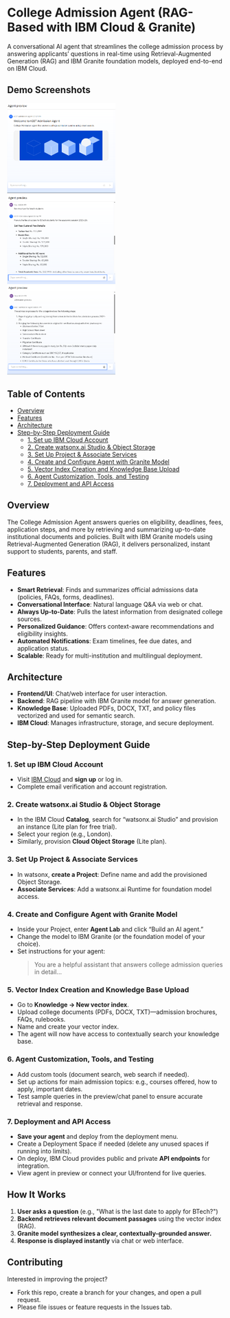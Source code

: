 # College Admission Agent (RAG-Based with IBM Cloud & Granite)

A conversational AI agent that streamlines the college admission process by answering applicants’ questions in real-time using Retrieval-Augmented Generation (RAG) and IBM Granite foundation models, deployed end-to-end on IBM Cloud.

## Demo Screenshots

<img src="https://github.com/SenkuHNO3/AICTE-Edunet-IBM-Internship/blob/2c71b2c89678fcebdaeab4754f700ac7fe941e4d/project%20info/preview.png" alt="" width="50%">
<img src="https://github.com/SenkuHNO3/AICTE-Edunet-IBM-Internship/blob/2c71b2c89678fcebdaeab4754f700ac7fe941e4d/project%20info/ex1.png" alt="" width="50%">
<img src="https://github.com/SenkuHNO3/AICTE-Edunet-IBM-Internship/blob/2c71b2c89678fcebdaeab4754f700ac7fe941e4d/project%20info/ex2.png" alt="" width="50%">

## Table of Contents

- [Overview](#overview)
- [Features](#features)
- [Architecture](#architecture)
- [Step-by-Step Deployment Guide](#step-by-step-deployment-guide)
  - [1. Set up IBM Cloud Account](#1-set-up-ibm-cloud-account)
  - [2. Create watsonx.ai Studio & Object Storage](#2-create-watsonxai-studio--object-storage)
  - [3. Set Up Project & Associate Services](#3-set-up-project--associate-services)
  - [4. Create and Configure Agent with Granite Model](#4-create-and-configure-agent-with-granite-model)
  - [5. Vector Index Creation and Knowledge Base Upload](#5-vector-index-creation-and-knowledge-base-upload)
  - [6. Agent Customization, Tools, and Testing](#6-agent-customization-tools-and-testing)
  - [7. Deployment and API Access](#7-deployment-and-api-access)

## Overview

The College Admission Agent answers queries on eligibility, deadlines, fees, application steps, and more by retrieving and summarizing up-to-date institutional documents and policies. Built with IBM Granite models using Retrieval-Augmented Generation (RAG), it delivers personalized, instant support to students, parents, and staff.

## Features

- **Smart Retrieval**: Finds and summarizes official admissions data (policies, FAQs, forms, deadlines).
- **Conversational Interface**: Natural language Q&A via web or chat.
- **Always Up-to-Date**: Pulls the latest information from designated college sources.
- **Personalized Guidance**: Offers context-aware recommendations and eligibility insights.
- **Automated Notifications**: Exam timelines, fee due dates, and application status.
- **Scalable**: Ready for multi-institution and multilingual deployment.

## Architecture

- **Frontend/UI**: Chat/web interface for user interaction.
- **Backend**: RAG pipeline with IBM Granite model for answer generation.
- **Knowledge Base**: Uploaded PDFs, DOCX, TXT, and policy files vectorized and used for semantic search.
- **IBM Cloud**: Manages infrastructure, storage, and secure deployment.

## Step-by-Step Deployment Guide

### 1. Set up IBM Cloud Account

- Visit [IBM Cloud](https://cloud.ibm.com/) and **sign up** or log in.
- Complete email verification and account registration.

### 2. Create watsonx.ai Studio & Object Storage

- In the IBM Cloud **Catalog**, search for “watsonx.ai Studio” and provision an instance (Lite plan for free trial).
- Select your region (e.g., London).
- Similarly, provision **Cloud Object Storage** (Lite plan).

### 3. Set Up Project & Associate Services

- In watsonx, **create a Project**: Define name and add the provisioned Object Storage.
- **Associate Services**: Add a watsonx.ai Runtime for foundation model access.

### 4. Create and Configure Agent with Granite Model

- Inside your Project, enter **Agent Lab** and click “Build an AI agent.”
- Change the model to IBM Granite (or the foundation model of your choice).
- Set instructions for your agent:  
  > You are a helpful assistant that answers college admission queries in detail...

### 5. Vector Index Creation and Knowledge Base Upload

- Go to **Knowledge → New vector index**.
- Upload college documents (PDFs, DOCX, TXT)—admission brochures, FAQs, rulebooks.
- Name and create your vector index.
- The agent will now have access to contextually search your knowledge base.

### 6. Agent Customization, Tools, and Testing

- Add custom tools (document search, web search if needed).
- Set up actions for main admission topics: e.g., courses offered, how to apply, important dates.
- Test sample queries in the preview/chat panel to ensure accurate retrieval and response.

### 7. Deployment and API Access

- **Save your agent** and deploy from the deployment menu.
- Create a Deployment Space if needed (delete any unused spaces if running into limits).
- On deploy, IBM Cloud provides public and private **API endpoints** for integration.
- View agent in preview or connect your UI/frontend for live queries.

## How It Works

1. **User asks a question** (e.g., "What is the last date to apply for BTech?")
2. **Backend retrieves relevant document passages** using the vector index (RAG).
3. **Granite model synthesizes a clear, contextually-grounded answer.**
4. **Response is displayed instantly** via chat or web interface.

## Contributing

Interested in improving the project?  
- Fork this repo, create a branch for your changes, and open a pull request.
- Please file issues or feature requests in the Issues tab.

